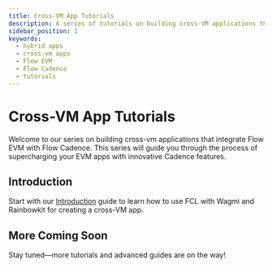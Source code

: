 ```yaml
---
title: Cross-VM App Tutorials
description: A series of tutorials on building cross-VM applications that integrate Flow EVM with Flow Cadence.
sidebar_position: 1
keywords:
  - hybrid apps
  - cross-vm apps
  - Flow EVM
  - Flow Cadence
  - tutorials
---
```


# Cross-VM App Tutorials

Welcome to our series on building cross-vm applications that integrate Flow EVM with Flow Cadence. This series will guide you through the process of supercharging your EVM apps with innovative Cadence features.

## Introduction

Start with our [Introduction](./introduction.md) guide to learn how to use FCL with Wagmi and Rainbowkit for creating a cross-VM app.

## More Coming Soon

Stay tuned—more tutorials and advanced guides are on the way!
